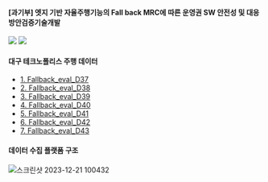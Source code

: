 #### [과기부] 엣지 기반 자율주행기능의 Fall back MRC에 따른 운영권 SW 안전성 및 대응방안검증기술개발

<img src="https://github.com/dudtj7476/FallbackMRC/assets/87180836/d9a3bb1b-9e5a-4df0-ab0f-94dfd034db0b">
<img src="https://github.com/dudtj7476/FallbackMRC/assets/87180836/a2d8f4ce-986a-4a57-93b9-60be1ee910ca">

#### 대구 테크노폴리스 주행 데이터

 - <a href="https://gofile.me/7eXA5/YcLUFOxPv" > 1. Fallback_eval_D37</a>
 - <a href="https://gofile.me/7eXA5/w4NqPEg0Y" > 2. Fallback_eval_D38</a>
 - <a href="https://gofile.me/7eXA5/dNPq4GNFJ" > 3. Fallback_eval_D39</a>
 - <a href="https://gofile.me/7eXA5/ohtDn4f8W" > 4. Fallback_eval_D40</a>
 - <a href="https://gofile.me/7eXA5/nEeprC2gy" > 5. Fallback_eval_D41</a>
 - <a href="https://gofile.me/7eXA5/pfYu1XlB7" > 6. Fallback_eval_D42</a>
 - <a href="https://gofile.me/7eXA5/h6yAC57x4" > 7. Fallback_eval_D43</a>

#### 데이터 수집 플랫폼 구조
![스크린샷 2023-12-21 100432](https://github.com/dudtj7476/FallbackMRC/assets/87180836/fa3e8562-d051-424c-b085-23da6ccf19d6)


